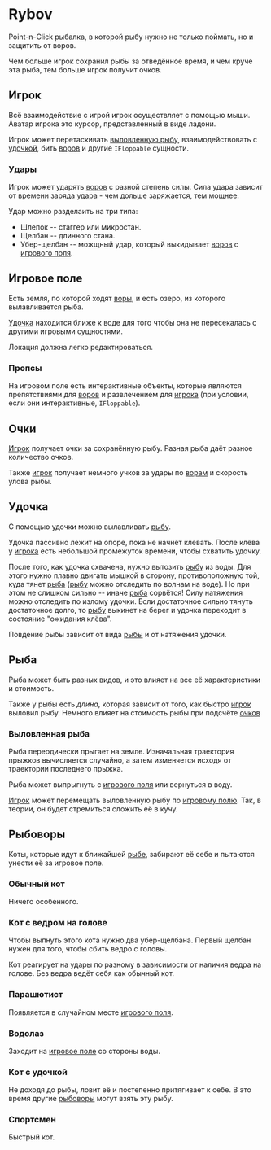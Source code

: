 # Rybov

Point-n-Click рыбалка, в которой рыбу нужно не только поймать, но и защитить от воров.

Чем больше игрок сохранил рыбы за отведённое время, и чем круче эта рыба, тем больше игрок получит очков.

## Игрок

Всё взаимодействие с игрой игрок осуществляет с помощью мыши. Аватар игрока это курсор, представленный в виде ладони.

Игрок может перетаскивать [выловленную рыбу](#выловленная-рыба), взаимодействовать с [удочкой](#удочка), бить [воров](#рыбоворы) и другие `IFloppable` сущности.

### Удары

Игрок может ударять [воров](#котоворы) с разной степень силы. Сила удара зависит от времени заряда удара - чем дольше заряжается, тем мощнее.

Удар можно разделаить на три типа:
- Шлепок -- стаггер или микростан.
- Щелбан -- длинного стана.
- Убер-щелбан -- можщный удар, который выкидывает [воров](#рыбоворы) с [игрового поля](#игровое-поле).


## Игровое поле

Есть земля, по которой ходят [воры](#рыбоворы), и есть озеро, из которого вылавливается рыба.

[Удочка](#удочка) находится ближе к воде для того чтобы она не пересекалась с другими игровыми сущностями.

Локация должна легко редактироваться.

### Пропсы

На игровом поле есть интерактивные объекты, которые являются препятствиями для [воров](#рыбоворы) и развлечением для [игрока](#игрок) (при условии, если они интерактивные, `IFloppable`).


## Очки

[Игрок](#игрок) получает очки за сохранённую рыбу. Разная рыба даёт разное количество очков.

Также [игрок](#игрок) получает немного учков за удары по [ворам](#рыбоворы) и скорость улова рыбы. 


## Удочка

С помощью удочки можно вылавливать [рыбу](#рыба).

Удочка пассивно лежит на опоре, пока не начнёт клевать. После клёва у [игрока](#игрок) есть небольшой промежуток времени, чтобы схватить удочку.

После того, как удочка схвачена, нужно вытозить [рыбу](#рыба) из воды. Для этого нужно плавно двигать мышкой в сторону, противоположную той, куда тянет [рыба](#рыба) ([рыбу](#рыба) можно отследить по волнам на воде). Но при этом не слишком сильно -- иначе [рыба](#рыба) сорвётся! Силу натяжения можно отследить по излому удочки. Если достаточное сильно тянуть достаточное долго, то [рыбу](#рыба) выкинет на берег и удочка переходит в состояние "ожидания клёва".

Повдение рыбы зависит от вида [рыбы](#рыба) и от натяжения удочки.


## Рыба

Рыба может быть разных видов, и это влияет на все её характеристики и стоимость.

Также у рыбы есть _длина_, которая зависит от того, как быстро [игрок](#игрок) выловил рыбу. Немного влияет на стоимость рыбы при подсчёте [очков](#очки)

### Выловленная рыба

Рыба переодически прыгает на земле. Изначальная траектория прыжков вычисляется случайно, а затем изменяется исходя от траектории последнего прыжка.

Рыба может выпрыгнуть с [игрового поля](#игровое-поле) или вернуться в воду.

[Игрок](#игрок) может перемещать выловленную рыбу по [игровому полю](#игровое-поле). Так, в теории, он будет стремиться сложить её в кучу.


## Рыбоворы

Коты, которые идут к ближайшей [рыбе](#выловленная-рыба), забирают её себе и пытаются унести её за игровое поле.

### Обычный кот

Ничего особенного.

### Кот с ведром на голове

Чтобы выпнуть этого кота нужно два убер-щелбана. Первый щелбан нужен для того, чтобы сбить ведро с головы.

Кот реагирует на удары по разному в зависимости от наличия ведра на голове. Без ведра ведёт себя как обычный кот.

### Парашютист

Появляется в случайном месте [игрового поля](#игровое-поле).

### Водолаз

Заходит на [игровое поле](#игровое-поле) со стороны воды.

### Кот с удочкой

Не доходя до рыбы, ловит её и постепенно притягивает к себе. В это время другие [рыбоворы](#рыбоворы) могут взять эту рыбу.

### Спортсмен

Быстрый кот.
